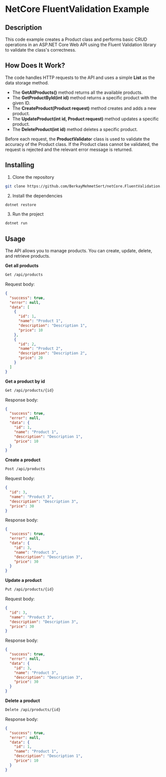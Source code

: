 # NetCore FluentValidation Example

## Description

This code example creates a Product class and performs basic CRUD operations in an ASP.NET Core Web API using the Fluent Validation library to validate the class's correctness.

## How Does It Work?

The code handles HTTP requests to the API and uses a simple **List<Product>** as the data storage method.

- The **GetAllProducts()** method returns all the available products.
- The **GetProductById(int id)** method returns a specific product with the given ID.
- The **CreateProduct(Product request)** method creates and adds a new product.
- The **UpdateProduct(int id, Product request)** method updates a specific product.
- The **DeleteProduct(int id)** method deletes a specific product.

Before each request, the **ProductValidato**r class is used to validate the accuracy of the Product class. If the Product class cannot be validated, the request is rejected and the relevant error message is returned.

## Installing

1. Clone the repository

```bash
git clone https://github.com/BerkayMehmetSert/netCore.FluentValidation.git
```

2. Install the dependencies
```bash
dotnet restore
```

3. Run the project
```bash
dotnet run
```

## Usage

The API allows you to manage products. You can create, update, delete, and retrieve products.

**Get all products**
```bash
Get /api/products
```

Request body:
```json
{
  "success": true,
  "error": null,
  "data": [
    {
      "id": 1,
      "name": "Product 1",
      "description": "Description 1",
      "price": 10
    },
    {
      "id": 2,
      "name": "Product 2",
      "description": "Description 2",
      "price": 20
    }
  ]
}
```

**Get a product by id**
```bash
Get /api/products/{id}
```

Response body:
```json
{
  "success": true,
  "error": null,
  "data": {
    "id": 1,
    "name": "Product 1",
    "description": "Description 1",
    "price": 10
  }
}
```

**Create a product**
```bash
Post /api/products
```

Request body:
```json
{
  "id": 3,
  "name": "Product 3",
  "description": "Description 3",
  "price": 30
}
```

Response body:
```json
{
  "success": true,
  "error": null,
  "data": {
    "id": 3,
    "name": "Product 3",
    "description": "Description 3",
    "price": 30
  }
}
```

**Update a product**
```bash
Put /api/products/{id}
```

Request body:
```json
{
  "id": 3,
  "name": "Product 3",
  "description": "Description 3",
  "price": 30
}
```

Response body:
```json
{
  "success": true,
  "error": null,
  "data": {
	"id": 3,
	"name": "Product 3",
	"description": "Description 3",
	"price": 30
  }
}
```

**Delete a product**
```bash
Delete /api/products/{id}
```

Response body:
```json
{
  "success": true,
  "error": null,
  "data": {
    "id": 1,
    "name": "Product 1",
    "description": "Description 1",
    "price": 10
  }
}
```
